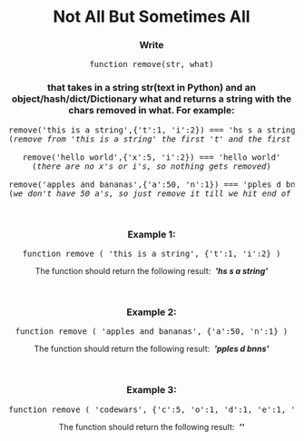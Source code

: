 <div align = 'center'>

# Not All But Sometimes All

</div>

<div align = 'center'>

<h3>Write</h3>

<pre>function remove(str, what)</pre>

<h3>that takes in a string str(text in Python) and an object/hash/dict/Dictionary what and returns a string with the chars removed in what. For example:</h3>

<pre>
remove('this is a string',{'t':1, 'i':2}) === 'hs s a string'
(<em>remove from 'this is a string' the first 't' and the first 2 i's.</em>)

remove('hello world',{'x':5, 'i':2}) === 'hello world'
(<em>there are no x's or i's, so nothing gets removed</em>)

remove('apples and bananas',{'a':50, 'n':1}) === 'pples d bnns'
(<em>we don't have 50 a's, so just remove it till we hit end of string.</em>)
</pre>

<br>

<h3>Example 1:</h3>

<pre>function remove&nbsp;(&nbsp;'this is a string', {'t':1, 'i':2}&nbsp;)</pre>

<p>The function should return the following result: &nbsp;<strong><em>'hs s a string'</em></strong></p>

<br>

<h3>Example 2:</h3>

<pre>function remove&nbsp;(&nbsp;'apples and bananas', {'a':50, 'n':1}&nbsp;)</pre>

<p>The function should return the following result: &nbsp;<strong><em>'pples d bnns'</em></strong></p>

<br>

<h3>Example 3:</h3>

<pre>function remove&nbsp;(&nbsp;'codewars', {'c':5, 'o':1, 'd':1, 'e':1, 'w':1, 'z':1, 'a':1, 'r':1, 's':1}&nbsp;)</pre>

<p>The function should return the following result: &nbsp;<strong><em>''</em></strong></p>

</div>
